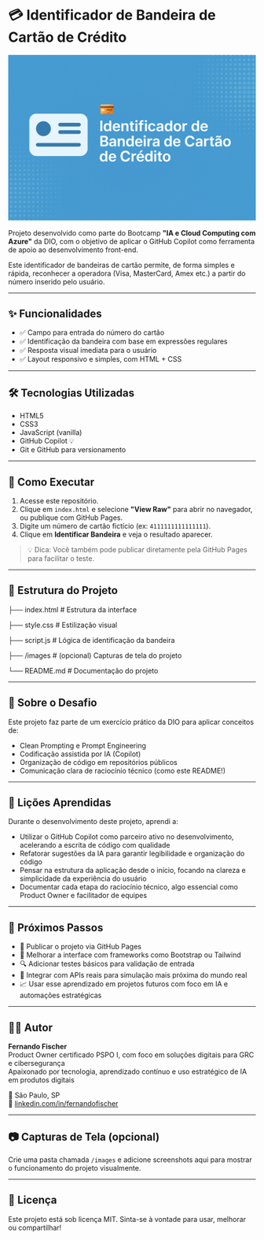# 💳 Identificador de Bandeira de Cartão de Crédito

<p align="center">
  <img src="./images/banner.png" alt="Identificador de Bandeira de Cartão de Crédito" width="800"/>
</p>


Projeto desenvolvido como parte do Bootcamp **"IA e Cloud Computing com Azure"** da DIO, com o objetivo de aplicar o GitHub Copilot como ferramenta de apoio ao desenvolvimento front-end.

Este identificador de bandeiras de cartão permite, de forma simples e rápida, reconhecer a operadora (Visa, MasterCard, Amex etc.) a partir do número inserido pelo usuário.

---

## ✨ Funcionalidades

- ✅ Campo para entrada do número do cartão  
- ✅ Identificação da bandeira com base em expressões regulares  
- ✅ Resposta visual imediata para o usuário  
- ✅ Layout responsivo e simples, com HTML + CSS  

---

## 🛠️ Tecnologias Utilizadas

- HTML5  
- CSS3  
- JavaScript (vanilla)  
- GitHub Copilot 💡  
- Git e GitHub para versionamento  

---

## 🚀 Como Executar

1. Acesse este repositório.  
2. Clique em `index.html` e selecione **"View Raw"** para abrir no navegador, ou publique com GitHub Pages.  
3. Digite um número de cartão fictício (ex: `4111111111111111`).  
4. Clique em **Identificar Bandeira** e veja o resultado aparecer.  

> 💡 Dica: Você também pode publicar diretamente pela GitHub Pages para facilitar o teste.

---

## 📁 Estrutura do Projeto

├── index.html # Estrutura da interface

├── style.css # Estilização visual

├── script.js # Lógica de identificação da bandeira

├── /images # (opcional) Capturas de tela do projeto

└── README.md # Documentação do projeto

---

## 📌 Sobre o Desafio

Este projeto faz parte de um exercício prático da DIO para aplicar conceitos de:

- Clean Prompting e Prompt Engineering  
- Codificação assistida por IA (Copilot)  
- Organização de código em repositórios públicos  
- Comunicação clara de raciocínio técnico (como este README!)  

---

## 🧠 Lições Aprendidas

Durante o desenvolvimento deste projeto, aprendi a:

- Utilizar o GitHub Copilot como parceiro ativo no desenvolvimento, acelerando a escrita de código com qualidade  
- Refatorar sugestões da IA para garantir legibilidade e organização do código  
- Pensar na estrutura da aplicação desde o início, focando na clareza e simplicidade da experiência do usuário  
- Documentar cada etapa do raciocínio técnico, algo essencial como Product Owner e facilitador de equipes  

---

## 🔭 Próximos Passos

- 🚀 Publicar o projeto via GitHub Pages  
- 🎨 Melhorar a interface com frameworks como Bootstrap ou Tailwind  
- 🔍 Adicionar testes básicos para validação de entrada  
- 🧩 Integrar com APIs reais para simulação mais próxima do mundo real  
- 📈 Usar esse aprendizado em projetos futuros com foco em IA e automações estratégicas  

---

## 👨‍💻 Autor

**Fernando Fischer**  
Product Owner certificado PSPO I, com foco em soluções digitais para GRC e cibersegurança  
Apaixonado por tecnologia, aprendizado contínuo e uso estratégico de IA em produtos digitais  

📍 São Paulo, SP  
🔗 [linkedin.com/in/fernandofischer](https://www.linkedin.com/in/fernandofischer)

---

## 📷 Capturas de Tela (opcional)

Crie uma pasta chamada `/images` e adicione screenshots aqui para mostrar o funcionamento do projeto visualmente.

---

## 📝 Licença

Este projeto está sob licença MIT. Sinta-se à vontade para usar, melhorar ou compartilhar!
